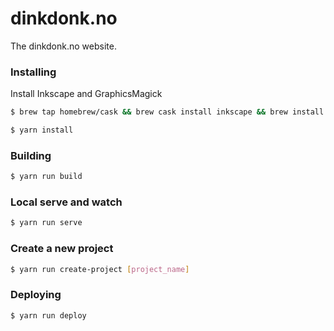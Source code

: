 dinkdonk.no
===========

The dinkdonk.no website.

### Installing

Install Inkscape and GraphicsMagick

```bash
$ brew tap homebrew/cask && brew cask install inkscape && brew install graphicsmagick
```

```bash
$ yarn install
```

### Building

```bash
$ yarn run build
```

### Local serve and watch

```bash
$ yarn run serve
```

### Create a new project

```bash
$ yarn run create-project [project_name]
```

### Deploying

```bash
$ yarn run deploy
```
